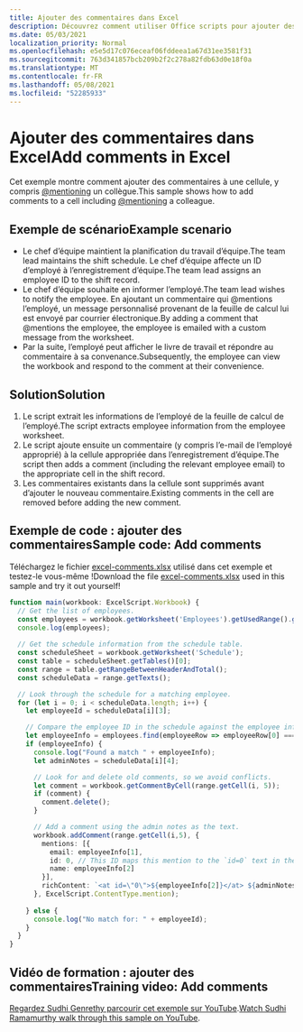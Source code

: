 ```yaml
---
title: Ajouter des commentaires dans Excel
description: Découvrez comment utiliser Office scripts pour ajouter des commentaires dans une feuille de calcul.
ms.date: 05/03/2021
localization_priority: Normal
ms.openlocfilehash: e5e5d17c076eceaf06fddeea1a67d31ee3581f31
ms.sourcegitcommit: 763d341857bcb209b2f2c278a82fdb63d0e18f0a
ms.translationtype: MT
ms.contentlocale: fr-FR
ms.lasthandoff: 05/08/2021
ms.locfileid: "52285933"
---
```

# <a name="add-comments-in-excel"></a><span data-ttu-id="4e954-103">Ajouter des commentaires dans Excel</span><span class="sxs-lookup"><span data-stu-id="4e954-103">Add comments in Excel</span></span>

<span data-ttu-id="4e954-104">Cet exemple montre comment ajouter des commentaires à une cellule, y compris [@mentioning](https://support.microsoft.com/office/90701709-5dc1-41c7-aa48-b01d4a46e8c7) un collègue.</span><span class="sxs-lookup"><span data-stu-id="4e954-104">This sample shows how to add comments to a cell including [@mentioning](https://support.microsoft.com/office/90701709-5dc1-41c7-aa48-b01d4a46e8c7) a colleague.</span></span>

## <a name="example-scenario"></a><span data-ttu-id="4e954-105">Exemple de scénario</span><span class="sxs-lookup"><span data-stu-id="4e954-105">Example scenario</span></span>

* <span data-ttu-id="4e954-106">Le chef d’équipe maintient la planification du travail d’équipe.</span><span class="sxs-lookup"><span data-stu-id="4e954-106">The team lead maintains the shift schedule.</span></span> <span data-ttu-id="4e954-107">Le chef d’équipe affecte un ID d’employé à l’enregistrement d’équipe.</span><span class="sxs-lookup"><span data-stu-id="4e954-107">The team lead assigns an employee ID to the shift record.</span></span>
* <span data-ttu-id="4e954-108">Le chef d’équipe souhaite en informer l’employé.</span><span class="sxs-lookup"><span data-stu-id="4e954-108">The team lead wishes to notify the employee.</span></span> <span data-ttu-id="4e954-109">En ajoutant un commentaire qui @mentions l’employé, un message personnalisé provenant de la feuille de calcul lui est envoyé par courrier électronique.</span><span class="sxs-lookup"><span data-stu-id="4e954-109">By adding a comment that @mentions the employee, the employee is emailed with a custom message from the worksheet.</span></span>
* <span data-ttu-id="4e954-110">Par la suite, l’employé peut afficher le livre de travail et répondre au commentaire à sa convenance.</span><span class="sxs-lookup"><span data-stu-id="4e954-110">Subsequently, the employee can view the workbook and respond to the comment at their convenience.</span></span>

## <a name="solution"></a><span data-ttu-id="4e954-111">Solution</span><span class="sxs-lookup"><span data-stu-id="4e954-111">Solution</span></span>

1. <span data-ttu-id="4e954-112">Le script extrait les informations de l’employé de la feuille de calcul de l’employé.</span><span class="sxs-lookup"><span data-stu-id="4e954-112">The script extracts employee information from the employee worksheet.</span></span>
1. <span data-ttu-id="4e954-113">Le script ajoute ensuite un commentaire (y compris l’e-mail de l’employé approprié) à la cellule appropriée dans l’enregistrement d’équipe.</span><span class="sxs-lookup"><span data-stu-id="4e954-113">The script then adds a comment (including the relevant employee email) to the appropriate cell in the shift record.</span></span>
1. <span data-ttu-id="4e954-114">Les commentaires existants dans la cellule sont supprimés avant d’ajouter le nouveau commentaire.</span><span class="sxs-lookup"><span data-stu-id="4e954-114">Existing comments in the cell are removed before adding the new comment.</span></span>

## <a name="sample-code-add-comments"></a><span data-ttu-id="4e954-115">Exemple de code : ajouter des commentaires</span><span class="sxs-lookup"><span data-stu-id="4e954-115">Sample code: Add comments</span></span>

<span data-ttu-id="4e954-116">Téléchargez le fichier <a href="excel-comments.xlsx">excel-comments.xlsx</a> utilisé dans cet exemple et testez-le vous-même !</span><span class="sxs-lookup"><span data-stu-id="4e954-116">Download the file <a href="excel-comments.xlsx">excel-comments.xlsx</a> used in this sample and try it out yourself!</span></span>

```TypeScript
function main(workbook: ExcelScript.Workbook) {
  // Get the list of employees.
  const employees = workbook.getWorksheet('Employees').getUsedRange().getTexts();
  console.log(employees); 
  
  // Get the schedule information from the schedule table.
  const scheduleSheet = workbook.getWorksheet('Schedule');
  const table = scheduleSheet.getTables()[0];
  const range = table.getRangeBetweenHeaderAndTotal();
  const scheduleData = range.getTexts();

  // Look through the schedule for a matching employee.
  for (let i = 0; i < scheduleData.length; i++) {
    let employeeId = scheduleData[i][3];

    // Compare the employee ID in the schedule against the employee information table.
    let employeeInfo = employees.find(employeeRow => employeeRow[0] === employeeId);
    if (employeeInfo) {
      console.log("Found a match " + employeeInfo);
      let adminNotes = scheduleData[i][4];

      // Look for and delete old comments, so we avoid conflicts.
      let comment = workbook.getCommentByCell(range.getCell(i, 5));
      if (comment) {
        comment.delete();
      }

      // Add a comment using the admin notes as the text.
      workbook.addComment(range.getCell(i,5), {
        mentions: [{
          email: employeeInfo[1],
          id: 0, // This ID maps this mention to the `id=0` text in the comment.
          name: employeeInfo[2]
        }],
        richContent: `<at id=\"0\">${employeeInfo[2]}</at> ${adminNotes}`
      }, ExcelScript.ContentType.mention);        
      
    } else {
      console.log("No match for: " + employeeId);
    }
  }
}
```

## <a name="training-video-add-comments"></a><span data-ttu-id="4e954-117">Vidéo de formation : ajouter des commentaires</span><span class="sxs-lookup"><span data-stu-id="4e954-117">Training video: Add comments</span></span>

<span data-ttu-id="4e954-118">[Regardez Sudhi Genrethy parcourir cet exemple sur YouTube](https://youtu.be/CpR78nkaOFw).</span><span class="sxs-lookup"><span data-stu-id="4e954-118">[Watch Sudhi Ramamurthy walk through this sample on YouTube](https://youtu.be/CpR78nkaOFw).</span></span>
